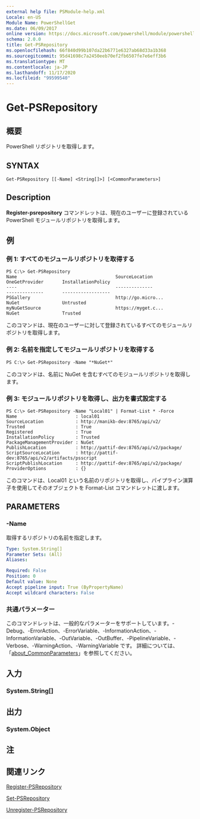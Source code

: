 ```yaml
---
external help file: PSModule-help.xml
Locale: en-US
Module Name: PowerShellGet
ms.date: 06/09/2017
online version: https://docs.microsoft.com/powershell/module/powershellget/get-psrepository?view=powershell-7.2&WT.mc_id=ps-gethelp
schema: 2.0.0
title: Get-PSRepository
ms.openlocfilehash: 66f840d99b107da22b6771e6327ab68d33a1b368
ms.sourcegitcommit: 95d41698c7a2450eeb70ef2fb6507fe7e6eff3b6
ms.translationtype: MT
ms.contentlocale: ja-JP
ms.lasthandoff: 11/17/2020
ms.locfileid: "99599540"
---
```

# Get-PSRepository

## 概要
PowerShell リポジトリを取得します。

## SYNTAX

```
Get-PSRepository [[-Name] <String[]>] [<CommonParameters>]
```

## Description

**Register-psrepository** コマンドレットは、現在のユーザーに登録されている PowerShell モジュールリポジトリを取得します。

## 例

### 例 1: すべてのモジュールリポジトリを取得する

```
PS C:\> Get-PSRepository
Name                                     SourceLocation                                     OneGetProvider       InstallationPolicy
----                                     --------------                                     --------------       ------------------
PSGallery                                http://go.micro...                                 NuGet                Untrusted
myNuGetSource                            https://myget.c...                                 NuGet                Trusted
```

このコマンドは、現在のユーザーに対して登録されているすべてのモジュールリポジトリを取得します。

### 例 2: 名前を指定してモジュールリポジトリを取得する

```
PS C:\> Get-PSRepository -Name "*NuGet*"
```

このコマンドは、名前に NuGet を含むすべてのモジュールリポジトリを取得します。

### 例 3: モジュールリポジトリを取得し、出力を書式設定する

```
PS C:\> Get-PSRepository -Name "Local01" | Format-List * -Force
Name                      : local01
SourceLocation            : http://manikb-dev:8765/api/v2/
Trusted                   : True
Registered                : True
InstallationPolicy        : Trusted
PackageManagementProvider : NuGet
PublishLocation           : http://pattif-dev:8765/api/v2/package/
ScriptSourceLocation      : http://pattif-dev:8765/api/v2/artifacts/psscript
ScriptPublishLocation     : http://pattif-dev:8765/api/v2/package/
ProviderOptions           : {}
```

このコマンドは、Local01 という名前のリポジトリを取得し、パイプライン演算子を使用してそのオブジェクトを Format-List コマンドレットに渡します。

## PARAMETERS

### -Name

取得するリポジトリの名前を指定します。

```yaml
Type: System.String[]
Parameter Sets: (All)
Aliases:

Required: False
Position: 0
Default value: None
Accept pipeline input: True (ByPropertyName)
Accept wildcard characters: False
```

### 共通パラメーター

このコマンドレットは、一般的なパラメーターをサポートしています。-Debug、-ErrorAction、-ErrorVariable、-InformationAction、-InformationVariable、-OutVariable、-OutBuffer、-PipelineVariable、-Verbose、-WarningAction、-WarningVariable です。 詳細については、「[about_CommonParameters](https://go.microsoft.com/fwlink/?LinkID=113216)」を参照してください。

## 入力

### System.String[]

## 出力

### System.Object

## 注

## 関連リンク

[Register-PSRepository](Register-PSRepository.md)

[Set-PSRepository](Set-PSRepository.md)

[Unregister-PSRepository](Unregister-PSRepository.md)

